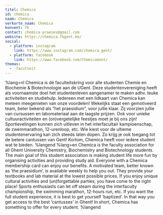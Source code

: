 ```yaml
---
titel: Chemica
id: chemica
naam: Chemica
verkorte_naam: Chemica
konvent: fk
contact: chemica.praeses@gmail.com
website: https://chemica.fkgent.be/
social:
  - platform: instagram
    link: https://www.instagram.com/chemica_gent/
  - platform: facebook
    link: https://www.facebook.com/ChemicaGent/
themas:
  -  faculteit
---
```


%lang=nl Chemica is dé faculteitskring voor alle studenten Chemie en Biochemie & Biotechnologie aan de UGent. Deze studentenvereniging heeft als voornaamste doel het studentenleven aangenamer te maken adhv. leuke activiteiten en studiehulp. Iedereen met een lidkaart van Chemica kan meteen meegenieten van onze voordelen!
Wekelijks staat een gemotiveerd team, beter bekend als “het praesidium”, voor jullie klaar. Zij voorzien jullie van cursussen en labomateriaal aan de laagste prijzen. Ook voor unieke cultuuractiviteiten en (on)vergetelijke feestjes moet je bij ons zijn! Sportievelingen kunnen zich uitleven in het interfacultair kampioenschap, de zwemmarathon, 12-urenloop, etc. Wie kiest voor de ultieme studentenervaring kan zich steeds laten dopen. Zo krijg je ook toegang tot de betere cantussen van Gent!
Kortom, Chemica heeft voor iedere student wat te bieden. %langend %lang=en Chemica is the faculty association for all Ghent University Chemistry, Biochemistry and Biotechnology students. The main goal of this student association is making student life more fun by organising activities and providing study aid. Everyone with a Chemica membership card can enjoy our benefits. A motivated team, better known as ‘the praesidium’, is available weekly to help you out. They provide your textbooks and lab material at the lowest possible prices. If you enjoy unique cultural activities and (un)forgettable parties, you have come to the right place! Sports enthusiasts can let off steam during the interfaculty championship, the swimming marathon, 12-hours run, etc. If you want the full student experience, it is best to get yourself ‘baptized’. In that way you get access to the best ‘cantusses’ in Ghent! In short, Chemica has something to offer for every student. %langend
